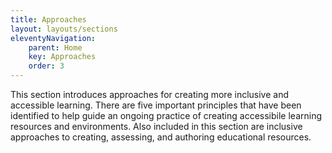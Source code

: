 ```yaml
---
title: Approaches
layout: layouts/sections
eleventyNavigation:
    parent: Home
    key: Approaches
    order: 3
---
```

This section introduces approaches for creating more inclusive and
accessible learning. There are five important principles that have been identified to help guide an ongoing practice of creating accessibile learning resources and environments. Also included in this section are inclusive approaches to creating, assessing, and authoring educational resources. 
